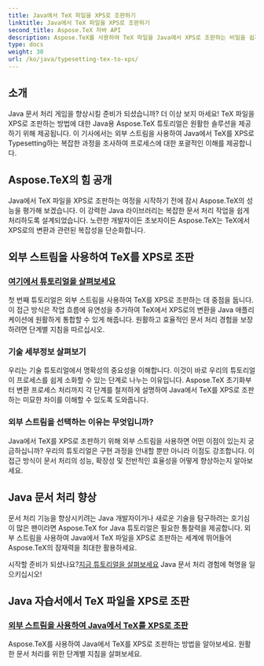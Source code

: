 ```yaml
---
title: Java에서 TeX 파일을 XPS로 조판하기
linktitle: Java에서 TeX 파일을 XPS로 조판하기
second_title: Aspose.TeX 자바 API
description: Aspose.TeX를 사용하여 TeX 파일을 Java에서 XPS로 조판하는 비밀을 쉽게 풀어보세요. 원활한 문서 처리에 대한 단계별 지침을 보려면 튜토리얼을 살펴보세요.
type: docs
weight: 30
url: /ko/java/typesetting-tex-to-xps/
---
```

## 소개

Java 문서 처리 게임을 향상시킬 준비가 되셨습니까? 더 이상 보지 마세요! TeX 파일을 XPS로 조판하는 방법에 대한 Java용 Aspose.TeX 튜토리얼은 원활한 솔루션을 제공하기 위해 제공됩니다. 이 기사에서는 외부 스트림을 사용하여 Java에서 TeX를 XPS로 Typesetting하는 복잡한 과정을 조사하여 프로세스에 대한 포괄적인 이해를 제공합니다.

## Aspose.TeX의 힘 공개

Java에서 TeX 파일을 XPS로 조판하는 여정을 시작하기 전에 잠시 Aspose.TeX의 성능을 평가해 보겠습니다. 이 강력한 Java 라이브러리는 복잡한 문서 처리 작업을 쉽게 처리하도록 설계되었습니다. 노련한 개발자이든 초보자이든 Aspose.TeX는 TeX에서 XPS로의 변환과 관련된 복잡성을 단순화합니다.

## 외부 스트림을 사용하여 TeX를 XPS로 조판

### [여기에서 튜토리얼을 살펴보세요](./typeset-tex-to-xps-external-stream/)

첫 번째 튜토리얼은 외부 스트림을 사용하여 TeX를 XPS로 조판하는 데 중점을 둡니다. 이 접근 방식은 작업 흐름에 유연성을 추가하여 TeX에서 XPS로의 변환을 Java 애플리케이션에 원활하게 통합할 수 있게 해줍니다. 원활하고 효율적인 문서 처리 경험을 보장하려면 단계별 지침을 따르십시오.

### 기술 세부정보 살펴보기

우리는 기술 튜토리얼에서 명확성의 중요성을 이해합니다. 이것이 바로 우리의 튜토리얼이 프로세스를 쉽게 소화할 수 있는 단계로 나누는 이유입니다. Aspose.TeX 초기화부터 변환 프로세스 처리까지 각 단계를 철저하게 설명하여 Java에서 TeX를 XPS로 조판하는 미묘한 차이를 이해할 수 있도록 도와줍니다.

### 외부 스트림을 선택하는 이유는 무엇입니까?

Java에서 TeX를 XPS로 조판하기 위해 외부 스트림을 사용하면 어떤 이점이 있는지 궁금하십니까? 우리의 튜토리얼은 구현 과정을 안내할 뿐만 아니라 이점도 강조합니다. 이 접근 방식이 문서 처리의 성능, 확장성 및 전반적인 효율성을 어떻게 향상하는지 알아보세요.

## Java 문서 처리 향상

문서 처리 기능을 향상시키려는 Java 개발자이거나 새로운 기술을 탐구하려는 호기심이 많은 팬이라면 Aspose.TeX for Java 튜토리얼은 필요한 통찰력을 제공합니다. 외부 스트림을 사용하여 Java에서 TeX 파일을 XPS로 조판하는 세계에 뛰어들어 Aspose.TeX의 잠재력을 최대한 활용하세요.

 시작할 준비가 되셨나요?[지금 튜토리얼을 살펴보세요](./typeset-tex-to-xps-external-stream/) Java 문서 처리 경험에 혁명을 일으키십시오!
## Java 자습서에서 TeX 파일을 XPS로 조판
### [외부 스트림을 사용하여 Java에서 TeX를 XPS로 조판](./typeset-tex-to-xps-external-stream/)
Aspose.TeX를 사용하여 Java에서 TeX를 XPS로 조판하는 방법을 알아보세요. 원활한 문서 처리를 위한 단계별 지침을 살펴보세요.